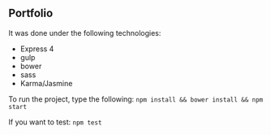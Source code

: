 Portfolio
------------

It was done under the following technologies:

 - Express 4
 - gulp
 - bower
 - sass
 - Karma/Jasmine

To run the project, type the following:
`npm install && bower install && npm start`

If you want to test:
`npm test`

